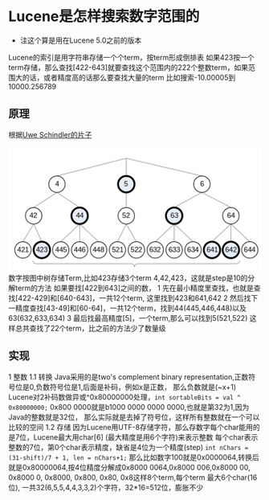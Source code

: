 # Lucene是怎样搜索数字范围的

* 注这个算是用在Lucene 5.0之前的版本

Lucene的索引是用字符串存储一个个term，按term形成倒排表
如果423按一个term存储，那么查找[422-643]就要查找这个范围内的222个整数term，如果范围大的话，或者精度高的话那么要查找大量的term
比如搜索-10.00005到10000.256789

## 原理
根据[Uwe Schindler的片子](http://www.thetaphi.de/share/Schindler-TrieRange.ppt)

![trie](trieNumber.jpg)
数字按图中树存储Term,比如423存储3个term 4,42,423，这就是step是10的分解term的方法
如果要找[422到643]之间的数，
1 先在最小精度里查找，也就是查找[422-429]和[640-643]，一共12个term, 这里找到423和641,642
2 然后找下一精度查找[43-49]和[60-64]，一共12个term，找到44(445,446,448)以及63(632,633,634)
3 最后找最高精度[5]，一个term,那么可以找到5(521,522)
这样总共查找了22个term，比之前的方法少了数量级

## 实现

1 整数
1.1 转换
Java采用的是two's complement binary representation,正数符号位是0,负数符号位是1,后面是补码，例如x是正数，
那么负数就是(~x+1)
Lucene对2补码数做异或^0x80000000处理，`int sortableBits = val ^ 0x80000000;`
0x800 0000就是b1000 0000 0000 0000,也就是第32为1,因为Java的整数就是32位，
那么实际就是去掉了符号位，这样所有整数就在一个可以比较的空间
1.2 存储
因为Lucene用UTF-8存储字符，那么存数字每个char能用的是7位，Lucene最大用char[6] (最大精度是用6个字符)来表示整数
每个char表示整数的7位，第0个char表示精度，缺省是4位为一个精度(step)
`int nChars = (31-shift)/7 + 1, len = nChars+1;`
那么比如数字100就是0x0000064,转换后就是0x80000064,按4位精度分解成0x8000 0064,0x8000 006,0x8000 00,
0x8000 0, 0x8000, 0x800, 0x80, 0x8这样8个term,每个term 最大6个char(16位), 一共32(6,5,5,4,4,3,3,2)个字符，32*16=512位，膨胀不少



